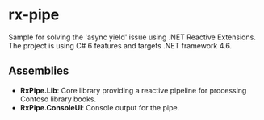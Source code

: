 # rx-pipe

Sample for solving the 'async yield' issue using .NET Reactive Extensions. The project is using C# 6 features and targets .NET framework 4.6.

## Assemblies

- **RxPipe.Lib**: Core library providing a reactive pipeline for processing Contoso library books.
- **RxPipe.ConsoleUI**: Console output for the pipe.

